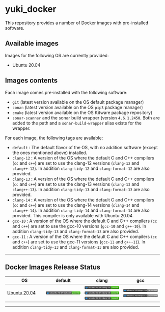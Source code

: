 # yuki_docker
This repository provides a number of Docker images with pre-installed software.

## Available images
Images for the following OS are currently provided:
- Ubuntu 20.04

## Images contents
Each image comes pre-installed with the following software:
- `git` (latest version available on the OS default package manager)
- `conan` (latest version available on the OS `pip3` package manager)
- `cmake` (latest version available on the OS Kitware package repository)
- `sonar-scanner` and the sonar build wrapper (version `4.6.1.2450`. Both are added to the path and a `sonar-build-wrapper` alias exists for the wrapper.

For each image, the following tags are available:
- `default` : The default flavor of the OS, with no addition software (except the ones mentioned above) installed.
- `clang-12` : A version of the OS where the default C and C++ compilers (`cc` and `c++`) are set to use the clang-12 versions (`clang-12` and `clang++-12`). 
In addition `clang-tidy-12` and `clang-format-12` are also provided.
- `clang-13` : A version of the OS where the default C and C++ compilers (`cc` and `c++`) are set to use the clang-13 versions (`clang-13` and `clang++-13`). 
In addition `clang-tidy-13` and `clang-format-13` are also provided.
- `clang-14` : A version of the OS where the default C and C++ compilers (`cc` and `c++`) are set to use the clang-14 versions (`clang-14` and `clang++-14`). 
In addition `clang-tidy-14` and `clang-format-14` are also provided. This compiler is only available with Ubuntu 20.04.
- `gcc-10` : A version of the OS where the default C and C++ compilers (`cc` and `c++`) are set to use the gcc-10 versions (`gcc-10` and `g++-10`). 
In addition `clang-tidy-13` and `clang-format-13` are also provided.
- `gcc-11` : A version of the OS where the default C and C++ compilers (`cc` and `c++`) are set to use the gcc-11 versions (`gcc-11` and `g++-11`). 
In addition `clang-tidy-13` and `clang-format-13` are also provided.


----
## Docker Images Release Status
<table>
    <colgroup>
       <col span="1" style="width: 25%;">
       <col span="1" style="width: 25%;">
       <col span="1" style="width: 25%;">
       <col span="1" style="width: 25%;">
    </colgroup>
    <thead>
        <tr>
            <th>OS</th>
            <th>default</th>
            <th>clang</th>
            <th>gcc</th>
        </tr>
    </thead>
    <tbody>
      <tr>
        <td>
          <a href="https://github.com/Yuki-cpp/yuki_docker/pkgs/container/ubuntu_20_04">
              Ubuntu 20.04
          </a>
        </td>
        <td>
          <img src="https://github.com/Yuki-cpp/yuki_docker/blob/tags/tags/20.04_default/20.04_default.svg">
        </td>
        <td>
          <img src="https://github.com/Yuki-cpp/yuki_docker/blob/tags/tags/20.04_clang-12/20.04_clang-12.svg"><br>
          <img src="https://github.com/Yuki-cpp/yuki_docker/blob/tags/tags/20.04_clang-13/20.04_clang-13.svg"><br>
          <img src="https://github.com/Yuki-cpp/yuki_docker/blob/tags/tags/20.04_clang-14/20.04_clang-14.svg">
        </td>
        <td>
          <img src="https://github.com/Yuki-cpp/yuki_docker/blob/tags/tags/20.04_gcc-10/20.04_gcc-10.svg"><br>
          <img src="https://github.com/Yuki-cpp/yuki_docker/blob/tags/tags/20.04_gcc-11/20.04_gcc-11.svg">
        </td>
      </tr>
    </tbody>
</table>

----
